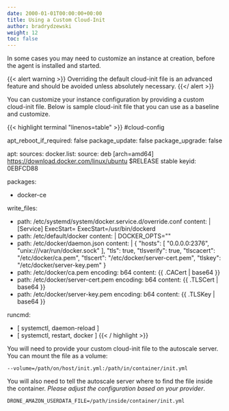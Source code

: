 ```yaml
---
date: 2000-01-01T00:00:00+00:00
title: Using a Custom Cloud-Init
author: bradrydzewski
weight: 12
toc: false
---
```


In some cases you may need to customize an instance at creation, before the agent is installed and started. 

{{< alert warning >}}
Overriding the default cloud-init file is an advanced feature and should be avoided unless absolutely necessary.
{{</ alert >}}

You can customize your instance configuration by providing a custom cloud-init file. Below is sample cloud-init file that you can use as a baseline and customize.

{{< highlight terminal "linenos=table" >}}
#cloud-config

apt_reboot_if_required: false
package_update: false
package_upgrade: false

apt:
  sources:
    docker.list:
      source: deb [arch=amd64] https://download.docker.com/linux/ubuntu $RELEASE stable
      keyid: 0EBFCD88

packages:
  - docker-ce

write_files:
  - path: /etc/systemd/system/docker.service.d/override.conf
    content: |
      [Service]
      ExecStart=
      ExecStart=/usr/bin/dockerd
  - path: /etc/default/docker
    content: |
      DOCKER_OPTS=""
  - path: /etc/docker/daemon.json
    content: |
      {
        "hosts": [ "0.0.0.0:2376", "unix:///var/run/docker.sock" ],
        "tls": true,
        "tlsverify": true,
        "tlscacert": "/etc/docker/ca.pem",
        "tlscert": "/etc/docker/server-cert.pem",
        "tlskey": "/etc/docker/server-key.pem"
      }
  - path: /etc/docker/ca.pem
    encoding: b64
    content: {{ .CACert | base64 }}
  - path: /etc/docker/server-cert.pem
    encoding: b64
    content: {{ .TLSCert | base64 }}
  - path: /etc/docker/server-key.pem
    encoding: b64
    content: {{ .TLSKey | base64 }}

runcmd:
  - [ systemctl, daemon-reload ]
  - [ systemctl, restart, docker ]
{{< / highlight >}}

You will need to provide your custom cloud-init file to the autoscale server. You can mount the file as a volume:

```
--volume=/path/on/host/init.yml:/path/in/container/init.yml
```

You will also need to tell the autoscale server where to find the file inside the container. _Please adjust the configuration based on your provider_.

```
DRONE_AMAZON_USERDATA_FILE=/path/inside/container/init.yml
```